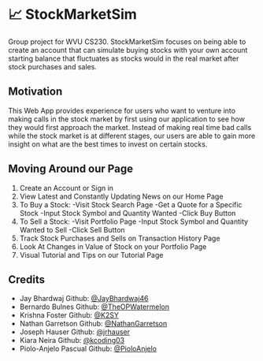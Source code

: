 # 📈 StockMarketSim
Group project for WVU CS230.
StockMarketSim focuses on being able to create an account that can simulate buying stocks with your own account starting balance that fluctuates as stocks would in the real market after stock purchases and sales. 
## Motivation
This Web App provides experience for users who want to venture into making calls in the stock market by first using our application to see how they would first approach the market. Instead of making real time bad calls while the stock market is at different stages, our users are able to gain more insight on what are the best times to invest on certain stocks.
## Moving Around our Page
1. Create an Account or Sign in 
2. View Latest and Constantly Updating News on our Home Page
3. To Buy a Stock:
-Visit Stock Search Page 
-Get a Quote for a Specific Stock
-Input Stock Symbol and Quantity Wanted 
-Click Buy Button
4. To Sell a Stock:
-Visit Portfolio Page
-Input Stock Symbol and Quantity Wanted to Sell
-Click Sell Button
5. Track Stock Purchases and Sells on Transaction History Page
6. Look At Changes in Value of Stock on your Portfolio Page
7. Visual Tutorial and Tips on our Tutorial Page
## Credits
- Jay Bhardwaj Github: [@JayBhardwaj46](https://github.com/JayBhardwaj46)
- Bernardo Bulnes Github: [@TheOPWatermelon](https://github.com/TheOPWatermelon)
- Krishna Foster Github: [@K2SY](https://github.com/K2SY)
- Nathan Garretson Github: [@NathanGarretson](https://github.com/NathanGarretson)
- Joseph Hauser Github: [@jrhauser](https://github.com/jrhauser)
- Kiara Neira Github: [@kcoding03](https://github.com/kcoding03)
- Piolo-Anjelo Pascual Github: [@PioloAnjelo](https://github.com/PioloAnjelo)
